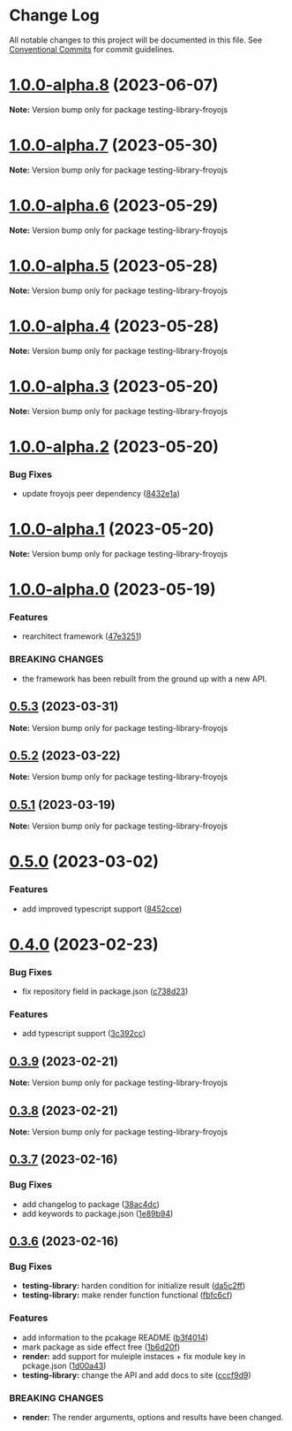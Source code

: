 # Change Log

All notable changes to this project will be documented in this file.
See [Conventional Commits](https://conventionalcommits.org) for commit guidelines.

# [1.0.0-alpha.8](https://github.com/marksmccann/froyo/compare/testing-library-froyojs@1.0.0-alpha.7...testing-library-froyojs@1.0.0-alpha.8) (2023-06-07)

**Note:** Version bump only for package testing-library-froyojs

# [1.0.0-alpha.7](https://github.com/marksmccann/froyo/compare/testing-library-froyojs@1.0.0-alpha.6...testing-library-froyojs@1.0.0-alpha.7) (2023-05-30)

**Note:** Version bump only for package testing-library-froyojs

# [1.0.0-alpha.6](https://github.com/marksmccann/froyo/compare/testing-library-froyojs@1.0.0-alpha.5...testing-library-froyojs@1.0.0-alpha.6) (2023-05-29)

**Note:** Version bump only for package testing-library-froyojs

# [1.0.0-alpha.5](https://github.com/marksmccann/froyo/compare/testing-library-froyojs@1.0.0-alpha.4...testing-library-froyojs@1.0.0-alpha.5) (2023-05-28)

**Note:** Version bump only for package testing-library-froyojs

# [1.0.0-alpha.4](https://github.com/marksmccann/froyo/compare/testing-library-froyojs@1.0.0-alpha.3...testing-library-froyojs@1.0.0-alpha.4) (2023-05-28)

**Note:** Version bump only for package testing-library-froyojs

# [1.0.0-alpha.3](https://github.com/marksmccann/froyo/compare/testing-library-froyojs@1.0.0-alpha.2...testing-library-froyojs@1.0.0-alpha.3) (2023-05-20)

**Note:** Version bump only for package testing-library-froyojs

# [1.0.0-alpha.2](https://github.com/marksmccann/froyo/compare/testing-library-froyojs@1.0.0-alpha.1...testing-library-froyojs@1.0.0-alpha.2) (2023-05-20)

### Bug Fixes

-   update froyojs peer dependency ([8432e1a](https://github.com/marksmccann/froyo/commit/8432e1af80582ebcf31e3bfb035c2118fdf94158))

# [1.0.0-alpha.1](https://github.com/marksmccann/froyo/compare/testing-library-froyojs@1.0.0-alpha.0...testing-library-froyojs@1.0.0-alpha.1) (2023-05-20)

**Note:** Version bump only for package testing-library-froyojs

# [1.0.0-alpha.0](https://github.com/marksmccann/froyo/compare/testing-library-froyojs@0.5.3...testing-library-froyojs@1.0.0-alpha.0) (2023-05-19)

### Features

-   rearchitect framework ([47e3251](https://github.com/marksmccann/froyo/commit/47e3251ed12b0b1990d5b5ebe6b4d70e68ba5ea0))

### BREAKING CHANGES

-   the framework has been rebuilt from the ground up with a new API.

## [0.5.3](https://github.com/marksmccann/froyo/compare/testing-library-froyojs@0.5.2...testing-library-froyojs@0.5.3) (2023-03-31)

**Note:** Version bump only for package testing-library-froyojs

## [0.5.2](https://github.com/marksmccann/froyo/compare/testing-library-froyojs@0.5.1...testing-library-froyojs@0.5.2) (2023-03-22)

**Note:** Version bump only for package testing-library-froyojs

## [0.5.1](https://github.com/marksmccann/froyo/compare/testing-library-froyojs@0.5.0...testing-library-froyojs@0.5.1) (2023-03-19)

**Note:** Version bump only for package testing-library-froyojs

# [0.5.0](https://github.com/marksmccann/froyo/compare/testing-library-froyojs@0.4.0...testing-library-froyojs@0.5.0) (2023-03-02)

### Features

-   add improved typescript support ([8452cce](https://github.com/marksmccann/froyo/commit/8452ccedc9807a3b57cd713e8cdb240a963b547a))

# [0.4.0](https://github.com/marksmccann/froyo/compare/testing-library-froyojs@0.3.9...testing-library-froyojs@0.4.0) (2023-02-23)

### Bug Fixes

-   fix repository field in package.json ([c738d23](https://github.com/marksmccann/froyo/commit/c738d239dff09c8089a5ce4539b308036b1dc363))

### Features

-   add typescript support ([3c392cc](https://github.com/marksmccann/froyo/commit/3c392cc0751ca768383de7a7a5e8dda7640ea17c))

## [0.3.9](https://github.com/marksmccann/froyo/compare/testing-library-froyojs@0.3.8...testing-library-froyojs@0.3.9) (2023-02-21)

**Note:** Version bump only for package testing-library-froyojs

## [0.3.8](https://github.com/marksmccann/froyo/compare/testing-library-froyojs@0.3.7...testing-library-froyojs@0.3.8) (2023-02-21)

**Note:** Version bump only for package testing-library-froyojs

## [0.3.7](https://github.com/marksmccann/froyo/compare/testing-library-froyojs@0.3.6...testing-library-froyojs@0.3.7) (2023-02-16)

### Bug Fixes

-   add changelog to package ([38ac4dc](https://github.com/marksmccann/froyo/commit/38ac4dc17776f090a77c99df5488bdf0c974a3de))
-   add keywords to package.json ([1e89b94](https://github.com/marksmccann/froyo/commit/1e89b9468747874bc9a0c4b2df068d1d670348fe))

## [0.3.6](https://github.com/marksmccann/froyo/compare/testing-library-froyojs@0.3.6...testing-library-froyojs@0.3.6) (2023-02-16)

### Bug Fixes

-   **testing-library:** harden condition for initialize result ([da5c2ff](https://github.com/marksmccann/froyo/commit/da5c2ff0a50c03d0d9b2abff496df634afb46a3b))
-   **testing-library:** make render function functional ([fbfc6cf](https://github.com/marksmccann/froyo/commit/fbfc6cf7a11d4545139aef8f62ec7ef69d646bf4))

### Features

-   add information to the pcakage README ([b3f4014](https://github.com/marksmccann/froyo/commit/b3f401482a0d3bdb49510737b390f469d008f7f7))
-   mark package as side effect free ([1b6d20f](https://github.com/marksmccann/froyo/commit/1b6d20fa0362c66ebf48ee957da13d8803ee1b09))
-   **render:** add support for muleiple instaces + fix module key in pckage.json ([1d00a43](https://github.com/marksmccann/froyo/commit/1d00a431cb8fde7ba977bdbe282fb2cdbc188906))
-   **testing-library:** change the API and add docs to site ([cccf9d9](https://github.com/marksmccann/froyo/commit/cccf9d95b1e09fdd0b4ed8bad91f6663798338cb))

### BREAKING CHANGES

-   **render:** The render arguments, options and results have been changed.
